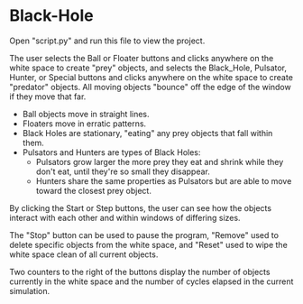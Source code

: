 # Black-Hole

Open "script.py" and run this file to view the project.

The user selects the Ball or Floater buttons and clicks anywhere on the white space to create "prey" objects, and selects the Black_Hole, Pulsator, Hunter, or Special buttons and clicks anywhere on the white space to create "predator" objects. All moving objects "bounce" off the edge of the window if they move that far.

* Ball objects move in straight lines.
* Floaters move in erratic patterns.
* Black Holes are stationary, "eating" any prey objects that fall within them.
* Pulsators and Hunters are types of Black Holes:
  * Pulsators grow larger the more prey they eat and shrink while they don't eat, until they're so small they disappear.
  * Hunters share the same properties as Pulsators but are able to move toward the closest prey object.

By clicking the Start or Step buttons, the user can see how the objects interact with each other and within windows of differing sizes.

The "Stop" button can be used to pause the program, "Remove" used to delete specific objects from the white space, and "Reset" used to wipe the white space clean of all current objects.

Two counters to the right of the buttons display the number of objects currently in the white space and the number of cycles elapsed in the current simulation.
